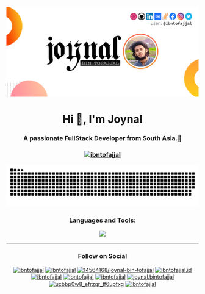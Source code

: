 ![Github Banner](https://raw.githubusercontent.com/ibntofajjal/ibntofajjal/main/cover.png)

<h1 align="center">Hi 👋, I'm Joynal</h1>
<h3 align="center">A passionate FullStack Developer from South Asia.💭</h3>

<h3 align="center">
<a href="https://github.com/ibntofajjal" target="_blank">
<img src="https://komarev.com/ghpvc/?username=ibntofajjal&label=Profile%20views&color=0e75b6&style=flat" alt="ibntofajjal" />
</a>
</h3>

<div align="center">
  <a href="https://joynal.bintofajjal.info/">
  <img src="https://github.com/bimashazaman/Github-snake-SVG/blob/master/snake.svg"
       alt="snake" /></a>
</div>

<h3 align="center">Languages and Tools:</h3>
<p align="center">
  
<a>
  <img src="https://skillicons.dev/icons?i=js,ts,react,nodejs,nestjs,express,mongodb,git,firebase,github,heroku,docker,netlify,stackoverflow,ps,xd,ai,figma&perline=9" />
</a>
  
  <hr>

<!---
<div align="center">

![](https://github-profile-summary-cards.vercel.app/api/cards/profile-details?username=ibntofajjal&theme=dracula) 
![](https://github-profile-summary-cards.vercel.app/api/cards/repos-per-language?username=ibntofajjal&theme=dracula) 
![](https://github-profile-summary-cards.vercel.app/api/cards/most-commit-language?username=ibntofajjal&theme=dracula)
![](https://github-profile-summary-cards.vercel.app/api/cards/stats?username=ibntofajjal&theme=dracula) 
![](https://github-profile-summary-cards.vercel.app/api/cards/productive-time?username=ibntofajjal&theme=dracula) 

</div>
-->

<h3 align="center">Follow on Social</h3>
<p align="center">
<a href="https://twitter.com/ibntofajjal" target="blank"><img align="center" src="https://raw.githubusercontent.com/rahuldkjain/github-profile-readme-generator/master/src/images/icons/Social/twitter.svg" alt="ibntofajjal" height="30" width="40" /></a>
<a href="https://linkedin.com/in/ibntofajjal" target="blank"><img align="center" src="https://raw.githubusercontent.com/rahuldkjain/github-profile-readme-generator/master/src/images/icons/Social/linked-in-alt.svg" alt="ibntofajjal" height="30" width="40" /></a>
<a href="https://stackoverflow.com/users/14564168/joynal-bin-tofajjal" target="blank"><img align="center" src="https://raw.githubusercontent.com/rahuldkjain/github-profile-readme-generator/master/src/images/icons/Social/stack-overflow.svg" alt="14564168/joynal-bin-tofajjal" height="30" width="40" /></a>
<a href="https://fb.com/ibntofajjal.id" target="blank"><img align="center" src="https://raw.githubusercontent.com/rahuldkjain/github-profile-readme-generator/master/src/images/icons/Social/facebook.svg" alt="ibntofajjal.id" height="30" width="40" /></a>
<a href="https://instagram.com/ibntofajjal" target="blank"><img align="center" src="https://raw.githubusercontent.com/rahuldkjain/github-profile-readme-generator/master/src/images/icons/Social/instagram.svg" alt="ibntofajjal" height="30" width="40" /></a>
<a href="https://dribbble.com/ibntofajjal" target="blank"><img align="center" src="https://raw.githubusercontent.com/rahuldkjain/github-profile-readme-generator/master/src/images/icons/Social/dribbble.svg" alt="ibntofajjal" height="30" width="40" /></a>
<a href="https://www.behance.net/ibntofajjal" target="blank"><img align="center" src="https://raw.githubusercontent.com/rahuldkjain/github-profile-readme-generator/master/src/images/icons/Social/behance.svg" alt="ibntofajjal" height="30" width="40" /></a>
<a href="https://medium.com/joynal.bintofajjal" target="blank"><img align="center" src="https://raw.githubusercontent.com/rahuldkjain/github-profile-readme-generator/master/src/images/icons/Social/medium.svg" alt="joynal.bintofajjal" height="30" width="40" /></a>
<a href="https://www.youtube.com/c/ucbbp0w8_efrzqr_tf6upfxg" target="blank"><img align="center" src="https://raw.githubusercontent.com/rahuldkjain/github-profile-readme-generator/master/src/images/icons/Social/youtube.svg" alt="ucbbp0w8_efrzqr_tf6upfxg" height="30" width="40" /></a>
<a href="https://discord.gg/ibntofajjal" target="blank"><img align="center" src="https://raw.githubusercontent.com/rahuldkjain/github-profile-readme-generator/master/src/images/icons/Social/discord.svg" alt="ibntofajjal" height="30" width="40" /></a>
</p>

</p>








